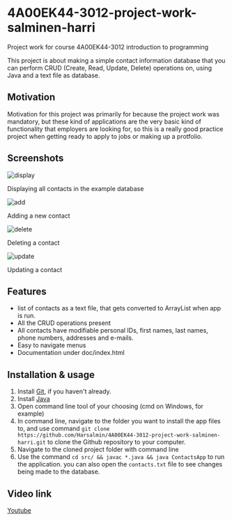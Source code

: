 # 4A00EK44-3012-project-work-salminen-harri
Project work for course 4A00EK44-3012 introduction to programming

This project is about making a simple contact information database that you 
can perform CRUD (Create, Read, Update, Delete) operations on, using Java and 
a text file as database.

## Motivation

Motivation for this project was primarily for because the project work was 
mandatory, but these kind of applications are the very basic kind of 
functionality that employers are looking for, so this is a really good 
practice project when getting ready to apply to jobs or making up a 
protfolio.

## Screenshots

![display](https://user-images.githubusercontent.com/94055386/208159667-c69d4f76-e7bc-4584-9382-5790db4f7b5f.png)

Displaying all contacts in the example database

![add](https://user-images.githubusercontent.com/94055386/208159816-2c27aef1-d58d-47ed-abe7-e427628956d9.png)

Adding a new contact

![delete](https://user-images.githubusercontent.com/94055386/208159863-c9fa1ca3-cb6c-49c6-9ad3-3af39032295a.png)

Deleting a contact

![update](https://user-images.githubusercontent.com/94055386/208159894-34b80cd6-2090-428a-bece-e5a0ccf6f528.png)

Updating a contact

## Features

- list of contacts as a text file, that gets converted to ArrayList when app
is run.
- All the CRUD operations present
- All contacts have modifiable personal IDs, first names, last names, phone 
numbers, addresses and e-mails.
- Easy to navigate menus
- Documentation under doc/index.html

## Installation & usage

1. Install [Git](https://git-scm.com/), if you haven't already.
2. Install [Java](https://adoptium.net/en-GB/temurin/releases/?version=17)
2. Open command line tool of your choosing (cmd on Windows, for example)
3. In command line, navigate to the folder you want to install the app files 
to, and use command 
`git clone https://github.com/Harsalmin/4A00EK44-3012-project-work-salminen-harri.git`
to clone the Github repository to your computer.
4. Navigate to the cloned project folder with command line
5. Use the command `cd src/ && javac *.java && java ContactsApp` to run the 
application. you can also open the `contacts.txt` file to see changes being 
made to the database.

## Video link

[Youtube](https://youtu.be/IrHhEE2dKhA)
